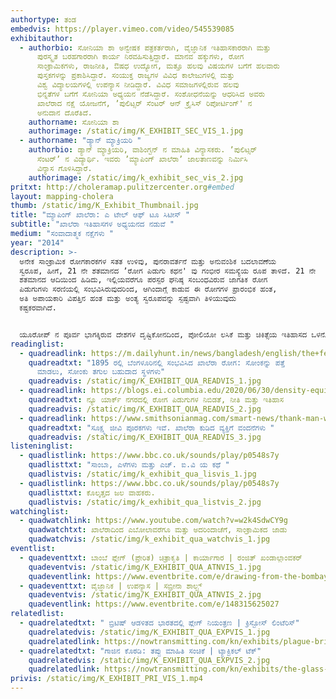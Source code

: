 ```yaml
---
authortype: ತಂಡ
embedvis: https://player.vimeo.com/video/545539085
exhibitauthor:
  - authorbio: ಸೋನಿಯಾ ಶಾ ಅನ್ವೇಷಕ ಪತ್ರಕರ್ತರಾಗಿ, ವೈಜ್ಞಾನಿಕ ಇತಿಹಾಸಕಾರರಾಗಿ ಮತ್ತು
      ಪುರಸ್ಕೃತ ಬರಹಗಾರರಾಗಿ ಕಾರ್ಯ ನಿರವಹಿಸುತ್ತಿದ್ದಾರೆ. ಮಾನವ ಹಕ್ಕುಗಳು, ರೋಗ
      ಸಾಂಕ್ರಾಮಿಕಗಳು, ರಾಜನೀತಿ, ಔಷಧ ಉದ್ಯೋಗ, ಮತ್ತೂ ಹಲವು ವಿಷಯಗಳ ಬಗೆಗೆ ಹಲವಾರು
      ಪುಸ್ತಕಗಳನ್ನು ಪ್ರಕಾಶಿಸಿದ್ದಾರೆ. ಸಂಯುಕ್ತ ರಾಜ್ಯಗಳ ವಿವಿಧ ಕಾಲೇಜುಗಳಲ್ಲಿ ಮತ್ತು
      ವಿಶ್ವ ವಿದ್ಯಾಲಯಗಳಲ್ಲಿ ಉಪನ್ಯಾಸ ನೀಡಿದ್ದಾರೆ. ವಿವಿಧ ಸಮಾಜಗಳಲ್ಲಿರುವ ಹಲವು
      ಭಿನ್ನತೆಗಳ ಬಗೆಗೆ ಸೋನಿಯಾ ಅಧ್ಯಯನ ನೆಡೆಸಿದ್ದಾರೆ. ಸಂಶೋಧನೆಯನ್ನು ಆಧರಿಸಿದ ಅವರು
      ಖಾಲೆರಾದ ನಕ್ಷೆ ಯೋಜನೆಗೆ, ʼಪುಲಿಟ್ಸರ್‌ ಸೆಂಟರ್‌ ಆನ್‌ ಕ್ರೈಸಿಸ್‌ ರಿಪೋರ್ಟಿಂಗ್'‌ ನ
      ಅನುದಾನ ದೊರೆತಿದೆ.
    authorname: ಸೋನಿಯಾ ಶಾ
    authorimage: /static/img/K_EXHIBIT_SEC_VIS_1.jpg
  - authorname: "ಡ್ಯಾನ್‌ ಮ್ಯಾಕ್ರಿಯರಿ "
    authorbio: ಡ್ಯಾನ್‌ ಮ್ಯಾಕ್ರಿಯರಿ, ವಾಶಿಂಗ್ಟನ್‌ ನ ಮಾಹಿತಿ ವಿನ್ಯಾಸಕರು. ʼಪುಲಿಟ್ಸರ್‌
      ಸೆಂಟರ್‌ʼ ನ ವಿದ್ಯಾರ್ಥಿ. ಇವರು ʼಮ್ಯಾಪಿಂಗ್‌ ಖಾಲೆರಾʼ ಜಾಲತಾಣವನ್ನು ನಿರ್ಮಿಸಿ
      ವಿನ್ಯಾಸ ಗೊಳಿಸಿದ್ದಾರೆ.
    authorimage: /static/img/k_exhibit_sec_vis_2.jpg
pritxt: http://choleramap.pulitzercenter.org#embed
layout: mapping-cholera
thumb: /static/img/K_Exhibit_Thumbnail.jpg
title: "ಮ್ಯಾಪಿಂಗ್‌ ಖಾಲೆರಾ: ಎ ಟೇಲ್‌ ಆಫ್‌ ಟೂ ಸಿಟೀಸ್‌ "
subtitle: "ಖಾಲೆರಾ ಇತಿಹಾಸಗಳ ಅಧ್ಯಯನದ ನಡುವೆ "
medium: "ಸಂವಾದಾತ್ಮಕ ನಕ್ಷೆಗಳು "
year: "2014"
description: >-
  ಅನೇಕ ಸಾಂಕ್ರಾಮಿಕ ರೋಗಕಾರಕಗಳ ಸತತ ಉಳಿವು, ಪುನರಾವರ್ತನೆ ಮತ್ತು ಅನುವಂಶಿಕ ಬದಲಾವಣೆಯ 
  ಸ್ವರೂಪ, ಹೀಗೆ, 21 ನೇ ಶತಮಾನದ ʼರೋಗ ಪಿಡುಗು ಕಥನ' ವು ಗಂಭೀರ ಸಮಸ್ಯೆಯ ರೂಪ ತಾಳಿದೆ. 21 ನೇ
  ಶತಮಾನದ ಆದಿಯಿಂದ ಹಿಡಿದು, ಇಲ್ಲಿಯವರೆಗೂ ಪರಸ್ಪರ ಘನಿಷ್ಠ ಸಂಬಂಧವಿರುವ ಜಾಗತಿಕ ರೋಗ
  ಪಿಡುಗುಗಳು ಸರಣಿಯಲ್ಲಿ ಸಂಭವಿಸಿರುವುದರಿಂದ, ಆಗಿಂದಾಗ್ಗೆ ಕಾಡುವ ಈ ರೋಗಗಳ ಪ್ರಾರಂಭಿಕ ಹಂತ,
  ಅತಿ ಅಪಾಯಕಾರಿ ವಿಪತ್ತಿನ ಹಂತ ಮತ್ತು ಅಂತ್ಯ ಸ್ವರೂಪವನ್ನು ಸ್ಪಷ್ಟವಾಗಿ ತಿಳಿಯುವುದು
  ಕಷ್ಟಕರವಾಗಿದೆ. 


  ಯೂರೋಪ್‌ ನ‌ ಪೂರ್ವ ಭಾಗಕ್ಕಿರುವ ದೇಶಗಳ ದೃಷ್ಟಿಕೋನದಿಂದ, ಪೋಲಿಯೋ ಲಸಿಕೆ ಮತ್ತು ಚಿಕಿತ್ಸೆಯ ಇತಿಹಾಸದ ಒಳನೋಟ ಮತ್ತು ವಿಮರ್ಶೆಯು, ರೋಗ ಪಿಡುಗಿನ ಅಂತ್ಯವನ್ನು ನಿರ್ಧರಿಸಲು ಸಹಕಾರಿಯಾಗ ಬಹುದು. ಯಾವಾಗ, ಹೇಗೆ ಮತ್ತು ಎಂಥವರಿಗೆ ಈ ರೋಗಗಳು  ತಗಲುವುದಿಲ್ಲ, ರೋಗ ಪಿಡುಗಿನ ಅಂತ್ಯ ಹೇಗೆ ಮತ್ತು ತದನಂತರದ ಸ್ಥಿತಿ ಏನು ಎಂಬುದರ ಬಗೆಗೆ ಡಾ.ಡೋರಾ ವರ್ಘ ಉಪನ್ಯಾಸ ನೀಡಲಿದ್ದಾರೆ.
readinglist:
  - quadreadlink: https://m.dailyhunt.in/news/bangladesh/english/the+federal+english-epaper-thefeden/contact+tracing+hotspots+and+plodding+through+sewers+cholera+in+bangalore+1895-newsid-n179325830
    quadreadtxt: "1895 ರಲ್ಲಿ ಬೆಂಗಳೂರಿನಲ್ಲಿ ಸಂಭವಿಸಿದ ಖಾಲೆರಾ ರೋಗ: ಸೋಂಕನ್ನು ಪತ್ತೆ
      ಮಾಡಲು, ಸೋಂಕು ತಗುಲ ಬಹುದಾದ ಸ್ಥಳಗಳು"
    quadreadvis: /static/img/K_EXHIBIT_QUA_READVIS_1.jpg
  - quadreadlink: https://blogs.ei.columbia.edu/2020/06/30/density-equity-history-epidemics-nyc/
    quadreadtxt: ನ್ಯೂ ಯಾರ್ಕ್‌ ನಗರದಲ್ಲಿ ರೋಗ ಪಿಡುಗುಗಳ ನಿಬಿಡತೆ, ನೀತಿ ಮತ್ತು ಇತಿಹಾಸ
    quadreadvis: /static/img/K_EXHIBIT_QUA_READVIS_2.jpg
  - quadreadlink: https://www.smithsonianmag.com/smart-news/thank-man-who-drank-cholera-your-yogurt-180955197/
    quadreadtxt: "ಸೂಕ್ಷ್ಮ ಜೀವಿ ಪೂರಕಗಳು ಇವೆ. ಖಾಲೆರಾ ಕುಡಿದ ವ್ಯಕ್ತಿಗೆ ವಂದನೆಗಳು "
    quadreadvis: /static/img/K_EXHIBIT_QUA_READVIS_3.jpg
listeninglist:
  - quadlistlink: https://www.bbc.co.uk/sounds/play/p0548s7y
    quadlisttxt: "ಸಾಂಬಾ, ಎಳೆಗಳು ಮತ್ತು ಎಚ್.‌ ಐ.ವಿ ಯ ಕಥೆ "
    quadlistvis: /static/img/k_exhibit_qua_lisvis_1.jpg
  - quadlistlink: https://www.bbc.co.uk/sounds/play/p0548s7y
    quadlisttxt: ಕೊಲ್ಕತ್ತದ ಜಲ ವಾಹಕರು.
    quadlistvis: /static/img/k_exhibit_qua_listvis_2.jpg
watchinglist:
  - quadwatchlink: https://www.youtube.com/watch?v=w2k4SdwCY9g
    quadwatchtxt: ಖಾಲೆರಾದಿಂದ ಎಬೋಲಾವರೆಗೂ ಮತ್ತು ಅದರಿಂದಾಚೆಗೆ, ಸಾಂಕ್ರಾಮಿಕದ ಜಾಡು
    quadwatchvis: /static/img/k_exhibit_qua_watchvis_1.jpg
eventlist:
  - quadeventtxt: ಬಾಂಬೆ ಪ್ಲೇಗ್‌ (ಪ್ರೇರಿತ) ಚಿತ್ರಾಕೃತಿ | ಕಾರ್ಯಾಗಾರ | ರಂಜಿತ್‌ ಖಂಡಾಲ್ಗಾಂವಕರ್‌
    quadeventvis: /static/img/K_EXHIBIT_QUA_ATNVIS_1.jpg
    quadeventlink: https://www.eventbrite.com/e/drawing-from-the-bombay-plague-workshop-registration-148222681029
  - quadeventtxt: ವೈಜ್ಞಾನಿಕ | ಉಪನ್ಯಾಸ | ಸಬ್ರೀನಾ ಶಾಲ್ಟ್ಸ್‌
    quadeventvis: /static/img/K_EXHIBIT_QUA_ATNVIS_2.jpg
    quadeventlink: https://www.eventbrite.com/e/148315625027
relatedlist:
  - quadrelatedtxt: " ಬ್ರಿಟಿಷ್‌ ಆಡಳಿತದ ಭಾರತದಲ್ಲಿ ಪ್ಲೇಗ್‌ ನಿಯಂತ್ರಣ | ಕ್ರಿಸ್ಟೋಸ್‌ ಲಿಂಟೆರಿಸ್‌"
    quadrelatedvis: /static/img/K_EXHIBIT_QUA_EXPVIS_1.jpg
    quadrelatedlink: https://nowtransmitting.com/kn/exhibits/plague-british-india/
  - quadrelatedtxt: "ಗಾಜಿನ ಕೊಠಡಿ: ತಪ್ಪು ಮಾಹಿತಿ ಸಂಚಿಕೆ | ಟ್ಯಾಕ್ಟಿಕಲ್‌ ಟೆಕ್"
    quadrelatedvis: /static/img/K_EXHIBIT_QUA_EXPVIS_2.jpg
    quadrelatedlink: https://nowtransmitting.com/kn/exhibits/the-glass-room/
privis: /static/img/K_EXHIBIT_PRI_VIS_1.mp4
---
```


